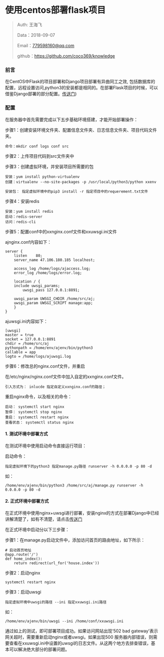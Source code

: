 
# 使用centos部署flask项目

>Auth: 王海飞
>
>Data：2018-09-07
>
>Email：779598160@qq.com
>
>github：https://github.com/coco369/knowledge

### 前言

在CentOS中Flask的项目部署和Django项目部署有异曲同工之效, 包括数据库的配置，远程设置访问,python3的安装都是相同的。在部署Flask项目的时候，可以借鉴Django部署的部分配置。[传送门](centos部署.md))


### 配置

在服务器中首先需要完成以下五步基础环境搭建，才能开始部署操作：

步骤1：创建安装环境文件夹、配置信息文件夹、日志信息文件夹、项目代码文件夹。
	
	命令：mkdir conf logs conf src
步骤2：上传项目代码到src文件夹中

步骤3：创建虚拟环境，并安装项目所需要的包
	
	安装：yum install python-virtualenv
	创建：virtualenv --no-site-packages -p /usr/local/python3/python xxenv

	安装包： 指定虚拟环境中的pip3 install -r 指定项目中的requerement.txt文件	

步骤4：安装redis

	安装：yum install redis
	启动：redis-server
	访问：redis-cli

步骤5：配置conf中的xxnginx.conf文件和xxuwsgi.ini文件
	
ajnginx.conf内容如下：

	server {
	    listen    80;
	    server_name 47.106.180.185 localhost;

	    access_log /home/logs/ajaccess.log;
	    error_log /home/logs/error.log;

	    location / {
		include uwsgi_params;
	        uwsgi_pass 127.0.0.1:8891;

		uwsgi_param UWSGI_CHDIR /home/src/aj;
		uwsgi_param UWSGI_SCRIPT manage:app;
	    }    
	}

ajuwsgi.ini内容如下：

	[uwsgi]
	master = true
	socket = 127.0.0.1:8891
	chdir = /home/src/aj
	pythonpath = /home/env/ajenv/bin/python3
	callable = app
	logto = /home/logs/ajuwsgi.log

步骤6：修改总的nginx.conf文件，并重启

在/etc/nginx/nginx.conf文件中加入自定的xxnginx.conf文件。

	引入方式为： inlucde 指定自定义xxnginx.conf的路径；
重启nginx命令，以及相关的命令：

	启动： systemctl start nginx
	暂停： systemctl stop nginx
	重启： systemctl restart nginx
	查看状态： systemctl status nginx

#### 1. 测试环境中部署方式

在测试环境中使用启动命令直接运行项目：

启动命令：

	指定虚拟环境下的python3 指定manage.py路径 runserver -h 0.0.0.0 -p 80 -d

如：

	/home/env/ajenv/bin/python3 /home/src/aj/manage.py runserver -h 0.0.0.0 -p 80 -d

#### 2. 正式环境中部署方式

在正式环境中使用nginx+uwsgi进行部署，安装nginx的方式在部署Django中已经讲解清楚了，如有不清楚，请点击[传送门](centos部署.md)

在正式环境中启动分以下三步骤：

步骤1：在manage.py启动文件中，添加访问首页的路由地址，如下所示：

	# 启动首页地址
	@app.route('/')
	def home_index():
		return redirect(url_for('house.index'))

步骤2：启动nginx

	systemctl restart nginx

步骤3：启动uwsgi

	指定虚拟环境中uwsgi的路径 --ini 指定xxuwsgi.ini路径

如：
	
	/home/env/ajenv/bin/uwsgi --ini /home/conf/xxuwsgi.ini

通过如上的测试，即可部署项目成功。如果访问网站出现‘502 bad gateway’表示网关超时，需要重新启动nginx或者uwsgi。如果出现500 服务器内部错误，则需要查看在xxuwsgi.ini中设置的uwsgi的日志文件。从这两个地方去排查错误，基本可以解决绝大部分的部署问题。